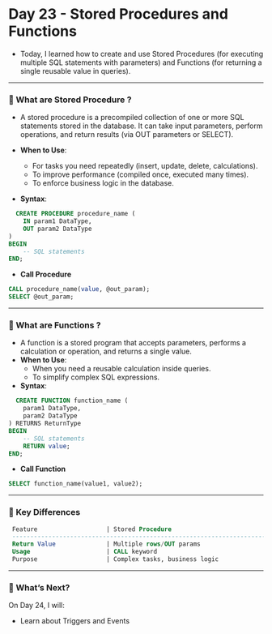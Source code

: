 # Day 23 - Stored Procedures and Functions
- Today, I learned how to create and use Stored Procedures (for executing multiple SQL statements with parameters) and Functions (for returning a single reusable value in queries).

---

### 🧐 What are Stored Procedure ?
- A stored procedure is a precompiled collection of one or more SQL statements stored in the database. It can take input parameters, perform operations, and return results (via OUT parameters or SELECT).
- **When to Use**:
    - For tasks you need repeatedly (insert, update, delete, calculations).
    - To improve performance (compiled once, executed many times).
    - To enforce business logic in the database.

- **Syntax**:
```sql
  CREATE PROCEDURE procedure_name (
    IN param1 DataType,
    OUT param2 DataType
)
BEGIN
    -- SQL statements
END;
```

- **Call Procedure**
```sql
CALL procedure_name(value, @out_param);
SELECT @out_param;
```
---

### 🧐 What are Functions ?
- A function is a stored program that accepts parameters, performs a calculation or operation, and returns a single value.
- **When to Use**:
   - When you need a reusable calculation inside queries.
   - To simplify complex SQL expressions.
- **Syntax**:
```sql
  CREATE FUNCTION function_name (
    param1 DataType,
    param2 DataType
) RETURNS ReturnType
BEGIN
    -- SQL statements
    RETURN value;
END;
```

- **Call Function**
```sql
SELECT function_name(value1, value2);
```
---

### 📌 Key Differences
```sql
 Feature	               | Stored Procedure	                           | Function
 ------------------------------------------------------------------------------------------
 Return Value	           | Multiple rows/OUT params	                   | Single value
 Usage                     | CALL keyword	                               | Used inside SELECT
 Purpose	               | Complex tasks, business logic	               | Calculations, reusable expressions
```
---

### 🚀 What’s Next?
On Day 24, I will:
- Learn about Triggers and Events

